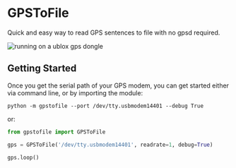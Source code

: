 # GPSToFile

Quick and easy way to read GPS sentences to file with no gpsd required.

![running on a ublox gps dongle](example-run.png)

## Getting Started

Once you get the serial path of your GPS modem, you can get started either via command line, or by importing the module:

`python -m gpstofile --port /dev/tty.usbmodem14401 --debug True`

or:


```python
from gpstofile import GPSToFile

gps = GPSToFile('/dev/tty.usbmodem14401', readrate=1, debug=True)

gps.loop()
```

